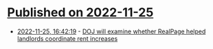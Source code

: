 # [Published on 2022-11-25](index.md)

* [2022-11-25, 16:42:19](https://news.ycombinator.com/item?id=33744136) - [DOJ will examine whether RealPage helped landlords coordinate rent increases](https://www.propublica.org/article/yieldstar-realpage-rent-doj-investigation-antitrust)
